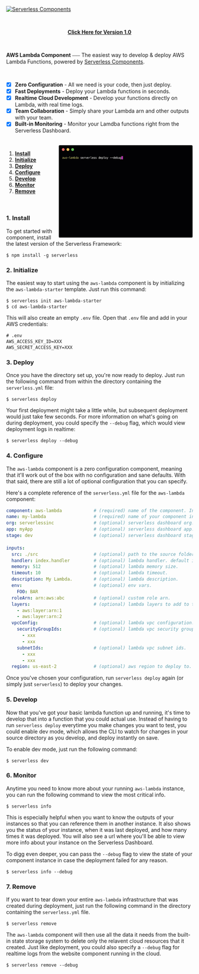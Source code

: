 [![Serverless Components](https://s3.amazonaws.com/public.assets.serverless.com/images/readme_serverless_components.gif)](http://serverless.com)

<br/>

<p align="center">
  <b><a href="https://github.com/serverless-components/aws-lambda/tree/v1">Click Here for Version 1.0</a></b>
</p>

<br/>

**AWS Lambda Component** ⎯⎯⎯ The easiest way to develop & deploy AWS Lambda Functions, powered by [Serverless Components](https://github.com/serverless/components/tree/cloud).

<br/>

- [x] **Zero Configuration** - All we need is your code, then just deploy.
- [x] **Fast Deployments** - Deploy your Lambda functions in seconds.
- [x] **Realtime Cloud Development** - Develop your functions directly on Lambda, with real time logs.
- [x] **Team Collaboration** - Simply share your Lambda arn and other outputs with your team.
- [x] **Built-in Monitoring** - Monitor your Lamdba functions right from the Serverless Dashboard.

<br/>

<img src="/assets/deploy-demo.gif" height="250" align="right">

1. [**Install**](#1-install)
2. [**Initialize**](#2-initialize)
3. [**Deploy**](#3-deploy)
4. [**Configure**](#4-configure)
5. [**Develop**](#5-develop)
6. [**Monitor**](#6-monitor)
7. [**Remove**](#7-remove)

&nbsp;

### 1. Install

To get started with component, install the latest version of the Serverless Framework:

```
$ npm install -g serverless
```

### 2. Initialize

The easiest way to start using the `aws-lambda` component is by initializing the `aws-lambda-starter` template. Just run this command:

```
$ serverless init aws-lambda-starter
$ cd aws-lambda-starter
```

This will also create an empty `.env` file. Open that `.env` file and add in your AWS credentials:

```
# .env
AWS_ACCESS_KEY_ID=XXX
AWS_SECRET_ACCESS_KEY=XXX
```

### 3. Deploy

Once you have the directory set up, you're now ready to deploy. Just run the following command from within the directory containing the `serverless.yml` file:

```
$ serverless deploy
```

Your first deployment might take a little while, but subsequent deployment would just take few seconds. For more information on what's going on during deployment, you could specify the `--debug` flag, which would view deployment logs in realtime:

```
$ serverless deploy --debug
```

### 4. Configure

The `aws-lambda` component is a zero configuration component, meaning that it'll work out of the box with no configuration and sane defaults. With that said, there are still a lot of optional configuration that you can specify.

Here's a complete reference of the `serverless.yml` file for the `aws-lambda` component:

```yml
component: aws-lambda            # (required) name of the component. In that case, it's aws-lambda.
name: my-lambda                  # (required) name of your component instance.
org: serverlessinc               # (optional) serverless dashboard org. default is the first org you created during signup.
app: myApp                       # (optional) serverless dashboard app. default is the same as the name property.
stage: dev                       # (optional) serverless dashboard stage. default is dev.

inputs:
  src: ./src                     # (optional) path to the source folder. default is a hello world function.
  handler: index.handler         # (optional) lambda handler. default is handler.handler.
  memory: 512                    # (optional) lambda memory size.
  timeout: 10                    # (optional) lambda timeout.
  description: My Lambda.        # (optional) lambda description.
  env:                           # (optional) env vars.
    FOO: BAR
  roleArn: arn:aws:abc           # (optional) custom role arn.
  layers:                        # (optional) lambda layers to add to this lambda function. default is an empty array.
    - aws:layer:arn:1
    - aws:layer:arn:2
  vpcConfig:                     # (optional) lambda vpc configuration. default is null.
    securityGroupIds:            # (optional) lambda vpc security group ids.
      - xxx
      - xxx
    subnetIds:                   # (optional) lambda vpc subnet ids.
      - xxx
      - xxx
  region: us-east-2              # (optional) aws region to deploy to. default is us-east-1.
```

Once you've chosen your configuration, run `serverless deploy` again (or simply just `serverless`) to deploy your changes.

### 5. Develop

Now that you've got your basic lambda function up and running, it's time to develop that into a function that you could actual use. Instead of having to run `serverless deploy` everytime you make changes you want to test, you could enable dev mode, which allows the CLI to watch for changes in your source directory as you develop, and deploy instantly on save.

To enable dev mode, just run the following command:

```
$ serverless dev
```

### 6. Monitor

Anytime you need to know more about your running `aws-lambda` instance, you can run the following command to view the most critical info. 

```
$ serverless info
```

This is especially helpful when you want to know the outputs of your instances so that you can reference them in another instance. It also shows you the status of your instance, when it was last deployed, and how many times it was deployed. You will also see a url where you'll be able to view more info about your instance on the Serverless Dashboard.

To digg even deeper, you can pass the `--debug` flag to view the state of your component instance in case the deployment failed for any reason. 

```
$ serverless info --debug
```
### 7. Remove

If you want to tear down your entire `aws-lambda` infrastructure that was created during deployment, just run the following command in the directory containing the `serverless.yml` file. 
```
$ serverless remove
```

The `aws-lambda` component will then use all the data it needs from the built-in state storage system to delete only the relavent cloud resources that it created. Just like deployment, you could also specify a `--debug` flag for realtime logs from the website component running in the cloud.

```
$ serverless remove --debug
```
